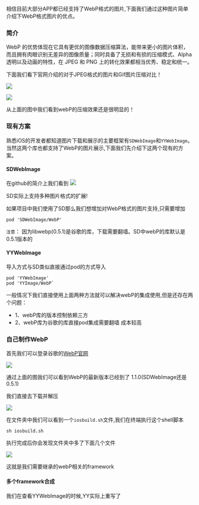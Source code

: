 相信目前大部分APP都已经支持了WebP格式的图片,下面我们通过这种图片简单介绍下WebP格式图片的优点。

### 简介

WebP 的优势体现在它具有更优的图像数据压缩算法，能带来更小的图片体积，而且拥有肉眼识别无差异的图像质量；同时具备了无损和有损的压缩模式、Alpha 透明以及动画的特性，在 JPEG 和 PNG 上的转化效果都相当优秀、稳定和统一。

下面我们看下官网介绍的对于JPEG格式的图片和Gif图片压缩对比！

![](https://tva1.sinaimg.cn/large/006tNbRwly1gbc6ha4mv7j31p80dkgwp.jpg)

![](https://tva1.sinaimg.cn/large/006tNbRwly1gbc6hzbo21j30nw0oydkv.jpg)

从上面的图中我们看到webP的压缩效果还是很明显的！

### 现有方案

熟悉iOS的开发者都知道图片下载和展示的主要框架有`SDWebImage`和`YYWebImage`。当然这两个库也都支持了WebP的图片展示,下面我们先介绍下这两个现有的方案。

#### SDWebImage

在github的简介上我们看到
![](https://tva1.sinaimg.cn/large/006tNbRwly1gbc6mz3lpxj31em0fqdkj.jpg)

SD实际上支持多种图片格式的扩展!

如果项目中我们使用了SD那么我们想增加对WebP格式的图片支持,只需要增加

```
pod 'SDWebImage/WebP'
```
`注意`： 因为libwebp(0.5.1)是谷歌的库，下载需要翻墙。SD中webP的库默认是0.5.1版本的

#### YYWebImage

导入方式与SD类似直接通过pod的方式导入

```objc
pod 'YYWebImage'
pod 'YYImage/WebP`
```

一般情况下我们直接使用上面两种方法就可以解决webP的集成使用,但是还存在两个问题：
* 1、webP库的版本控制依赖三方
* 2、webP库为谷歌的库直接pod集成需要翻墙 成本较高

### 自己制作WebP

首先我们可以登录谷歌的[WebP官网](https://developers.google.com/speed/webp/docs/using)
 
![](https://tva1.sinaimg.cn/large/006tNbRwgy1gbca27ik2fj319s0tyqha.jpg)

通过上面的图我们可以看到WebP的最新版本已经到了 1.1.0(SDWebImage还是0.5.1)

我们直接去下载并解压

![](https://tva1.sinaimg.cn/large/006tNbRwgy1gbca48vq3yj30mk0za7dx.jpg)

在文件夹中我们可以看到一个`iosbuild.sh`文件,我们在终端执行这个shell脚本

```objc
sh iosbuild.sh
```
执行完成后你会发现文件夹中多了下面几个文件

![](https://tva1.sinaimg.cn/large/006tNbRwgy1gbcabyxc1dj30by04cdgg.jpg)

这就是我们需要继承的webP相关的framework

#### 多个framework合成

我们在查看YYWebImage的时候,YY实际上重写了